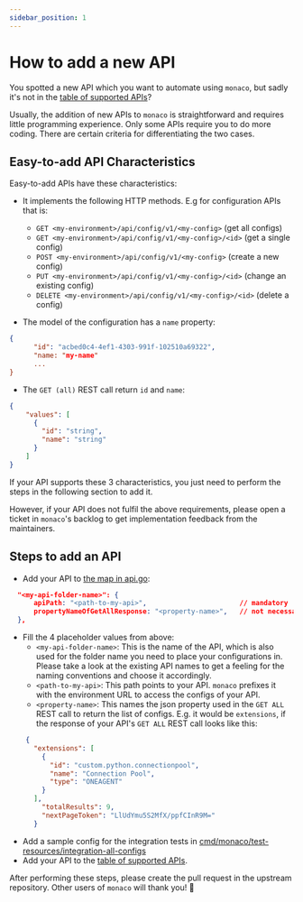 ```yaml
---
sidebar_position: 1
---
```


# How to add a new API

You spotted a new API which you want to automate using `monaco`, but sadly it's not in the 
[table of supported APIs](https://github.com/dynatrace/dynatrace-configuration-as-code#configuration-types--apis)?

Usually, the addition of new APIs to `monaco` is straightforward and requires little programming 
experience. Only some APIs require you to do more coding. There are certain criteria for differentiating the two cases.

## Easy-to-add API Characteristics
Easy-to-add APIs have these characteristics:

* It implements the following HTTP methods. E.g for configuration APIs that is: 
  * `GET <my-environment>/api/config/v1/<my-config>` (get all configs)
  * `GET <my-environment>/api/config/v1/<my-config>/<id>` (get a single config)
  * `POST <my-environment>/api/config/v1/<my-config>` (create a new config)
  * `PUT <my-environment>/api/config/v1/<my-config>/<id>` (change an existing config)
  * `DELETE <my-environment>/api/config/v1/<my-config>/<id>` (delete a config)

* The model of the configuration has a `name` property: 
 
```json
{
      "id": "acbed0c4-4ef1-4303-991f-102510a69322",
      "name: "my-name"
      ...
}
```

* The `GET (all)` REST call return `id` and `name`:

```json
{
    "values": [
      {
        "id": "string",
        "name": "string"
      }
    ]
}
```

If your API supports these 3 characteristics, you just need to perform the steps in the following section to add it.

However, if your API does not fulfil the above requirements, please open a ticket in `monaco`'s backlog
to get implementation feedback from the maintainers.

## Steps to add an API

* Add your API to [the map in api.go](https://github.com/dynatrace/dynatrace-configuration-as-code/blob/main/pkg/api/api.go#L25):

```json
  "<my-api-folder-name>": {
      apiPath: "<path-to-my-api>",                       // mandatory
      propertyNameOfGetAllResponse: "<property-name>",   // not necessary in case of "values"
  },
```

* Fill the 4 placeholder values from above:
  * `<my-api-folder-name>`: This is the name of the API, which is also used for the folder name
  you need to place your configurations in. Please take a look at the existing API names to get a
  feeling for the naming conventions and choose it accordingly.
  * `<path-to-my-api>`: This path points to your API. `monaco` prefixes it with the environment
  URL to access the configs of your API.
  * `<property-name>`: This names the json property used in the `GET ALL` REST call to
  return the list of configs. E.g. it would be `extensions`, if the response of your API's 
  `GET ALL` REST call looks like this:
  
```json
    {
      "extensions": [
        {
          "id": "custom.python.connectionpool",
          "name": "Connection Pool",
          "type": "ONEAGENT"
        }
      ],
        "totalResults": 9,
        "nextPageToken": "LlUdYmu5S2MfX/ppfCInR9M="
      }
```

* Add a sample config for the integration tests in [cmd/monaco/test-resources/integration-all-configs](https://github.com/dynatrace/dynatrace-configuration-as-code/tree/main/cmd/monaco/test-resources/integration-all-configs)
* Add your API to the [table of supported APIs](https://github.com/dynatrace/dynatrace-configuration-as-code#configuration-types--apis).

After performing these steps, please create the pull request in the upstream repository.
Other users of `monaco` will thank you! :rocket:
